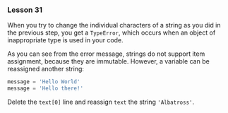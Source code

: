 ### Lesson 31

When you try to change the individual characters of a string as you did in the previous step, you get a `TypeError`, which occurs when an object of inappropriate type is used in your code.

As you can see from the error message, strings do not support item assignment, because they are immutable. However, a variable can be reassigned another string:

```python
message = 'Hello World'
message = 'Hello there!'
```

Delete the `text[0]` line and reassign `text` the string `'Albatross'`.
